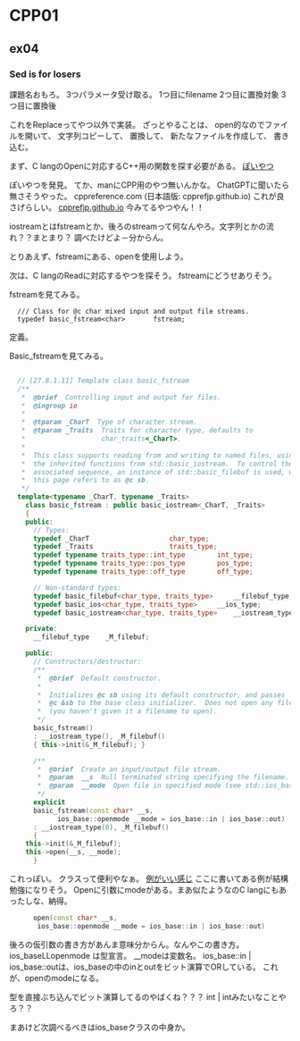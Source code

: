 # CPP01
## ex04
### Sed is for losers
課題名おもろ。
3つパラメータ受け取る。
1つ目にfilename
2つ目に置換対象
3つ目に置換後

これをReplaceってやつ以外で実装。
ざっとやることは、
open的なのでファイルを開いて、
文字列コピーして、
置換して、
新たなファイルを作成して、
書き込む。

まず、C langのOpenに対応するC++用の関数を探す必要がある。
[ぽいやつ](https://cpprefjp.github.io/reference/fstream/basic_fstream/open.html)

ぽいやつを発見。
てか、manにCPP用のやつ無いんかな。
ChatGPTに聞いたら無さそうやった。
cppreference.com (日本語版: cpprefjp.github.io)
これが良さげらしい。
[cpprefjp.github.io](https://cpprefjp.github.io/index.html)
今みてるやつやん！！

iostreamとはfstreamとか、後ろのstreamって何なんやろ。文字列とかの流れ？？まとまり？
調べたけどよ－分からん。

とりあえず、fstreamにある、openを使用しよう。

次は、C langのReadに対応するやつを探そう。
fstreamにどうせありそう。

fstreamを見てみる。
```
  /// Class for @c char mixed input and output file streams.
  typedef basic_fstream<char> 		fstream;
```
定義。

Basic_fstreamを見てみる。
```cpp

  // [27.8.1.11] Template class basic_fstream
  /**
   *  @brief  Controlling input and output for files.
   *  @ingroup io
   *
   *  @tparam _CharT  Type of character stream.
   *  @tparam _Traits  Traits for character type, defaults to
   *                   char_traits<_CharT>.
   *
   *  This class supports reading from and writing to named files, using
   *  the inherited functions from std::basic_iostream.  To control the
   *  associated sequence, an instance of std::basic_filebuf is used, which
   *  this page refers to as @c sb.
   */
  template<typename _CharT, typename _Traits>
    class basic_fstream : public basic_iostream<_CharT, _Traits>
    {
    public:
      // Types:
      typedef _CharT 					char_type;
      typedef _Traits 					traits_type;
      typedef typename traits_type::int_type 		int_type;
      typedef typename traits_type::pos_type 		pos_type;
      typedef typename traits_type::off_type 		off_type;

      // Non-standard types:
      typedef basic_filebuf<char_type, traits_type> 	__filebuf_type;
      typedef basic_ios<char_type, traits_type>		__ios_type;
      typedef basic_iostream<char_type, traits_type>	__iostream_type;

    private:
      __filebuf_type	_M_filebuf;

    public:
      // Constructors/destructor:
      /**
       *  @brief  Default constructor.
       *
       *  Initializes @c sb using its default constructor, and passes
       *  @c &sb to the base class initializer.  Does not open any files
       *  (you haven't given it a filename to open).
       */
      basic_fstream()
      : __iostream_type(), _M_filebuf()
      { this->init(&_M_filebuf); }

      /**
       *  @brief  Create an input/output file stream.
       *  @param  __s  Null terminated string specifying the filename.
       *  @param  __mode  Open file in specified mode (see std::ios_base).
       */
      explicit
      basic_fstream(const char* __s,
		    ios_base::openmode __mode = ios_base::in | ios_base::out)
      : __iostream_type(0), _M_filebuf()
      {
	this->init(&_M_filebuf);
	this->open(__s, __mode);
      }
```
これっぽい。
クラスって便利やなぁ。
[例がいい感じ](https://cpprefjp.github.io/reference/fstream/basic_fstream.html)
ここに書いてある例が結構勉強になりそう。
Openに引数にmodeがある。まあ似たようなのC langにもあったしな、納得。
```cpp
      open(const char* __s,
	   ios_base::openmode __mode = ios_base::in | ios_base::out)
```
後ろの仮引数の書き方があんま意味分からん。なんやこの書き方。
ios_baseLLopenmode は型宣言。
__modeは変数名。
ios_base::in | ios_base::outは、ios_baseの中のinとoutをビット演算でORしている。
これが、openのmodeになる。

型を直接ぶち込んでビット演算してるのやばくね？？？
int | intみたいなことやろ？？

まあけど次調べるべきはios_baseクラスの中身か。
